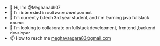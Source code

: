 - 👋 Hi, I’m @Meghanadh07
- 👀 I’m interested in software develpoment
- 🌱 I’m currently b.tech 3rd year student, and i'm learning java fullstack course
- 💞️ I’m looking to collaborate on fullstack development, frontend ,backend developer 
- 📫 How to reach me meghavangara83@gmail.com

<!---
Meghanadh07/Meghanadh07 is a ✨ special ✨ repository because its `README.md` (this file) appears on your GitHub profile.
You can click the Preview link to take a look at your changes.
--->
